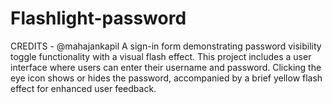 # Flashlight-password

CREDITS - @mahajankapil 
A sign-in form demonstrating password visibility toggle functionality with a visual flash effect. This project includes a user interface where users can enter their username and password. Clicking the eye icon shows or hides the password, accompanied by a brief yellow flash effect for enhanced user feedback.
